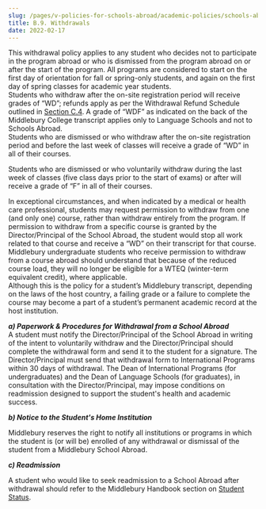 ```yaml
---
slug: /pages/v-policies-for-schools-abroad/academic-policies/schools-abroad-b-9-withdrawals
title: B.9. Withdrawals
date: 2022-02-17
---
```

This withdrawal policy applies to any student who decides not to participate in the program abroad or who is dismissed from the program abroad on or after the start of the program. All programs are considered to start on the first day of orientation for fall or spring-only students, and again on the first day of spring classes for academic year students.  
Students who withdraw after the on-site registration period will receive grades of “WD”; refunds apply as per the Withdrawal Refund Schedule outlined in [Section C.4](https://staging--college-handbook.netlify.app/handbook/pages/v-policies-for-schools-abroad/financial-policies/withdrawal-refund-schedule). A grade of “WDF” as indicated on the back of the Middlebury College transcript applies only to Language Schools and not to Schools Abroad.  
Students who are dismissed or who withdraw after the on-site registration period and before the last week of classes will receive a grade of “WD” in all of their courses.

Students who are dismissed or who voluntarily withdraw during the last week of classes (five class days prior to the start of exams) or after will receive a grade of “F” in all of their courses.

In exceptional circumstances, and when indicated by a medical or health care professional, students may request permission to withdraw from one (and only one) course, rather than withdraw entirely from the program. If permission to withdraw from a specific course is granted by the Director/Principal of the School Abroad, the student would stop all work related to that course and receive a “WD” on their transcript for that course.  
Middlebury undergraduate students who receive permission to withdraw from a course abroad should understand that because of the reduced course load, they will no longer be eligible for a WTEQ (winter-term equivalent credit), where applicable.  
Although this is the policy for a student’s Middlebury transcript, depending on the laws of the host country, a failing grade or a failure to complete the course may become a part of a student’s permanent academic record at the host institution.

_**a) Paperwork & Procedures for Withdrawal from a School Abroad**_  
A student must notify the Director/Principal of the School Abroad in writing of the intent to voluntarily withdraw and the Director/Principal should complete the withdrawal form and send it to the student for a signature. The Director/Principal must send that withdrawal form to International Programs within 30 days of withdrawal. The Dean of International Programs (for undergraduates) and the Dean of Language Schools (for graduates), in consultation with the Director/Principal, may impose conditions on readmission designed to support the student's health and academic success.

_**b) Notice to the Student's Home Institution**_

Middlebury reserves the right to notify all institutions or programs in which the student is (or will be) enrolled of any withdrawal or dismissal of the student from a Middlebury School Abroad.

_**c) Readmission**_

A student who would like to seek readmission to a School Abroad after withdrawal should refer to the Middlebury Handbook section on [Student Status](https://www.middlebury.edu/handbook/pages/ii-ug-college-policies/ug-policies/academics/student-status/).
